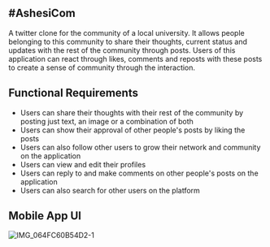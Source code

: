#AshesiCom
---

A twitter clone for the community of a local university. It allows people belonging to this community to share their thoughts, current status and updates with the rest of the community through posts. Users of this application can react through likes, comments and reposts with these posts to create a sense of community through the interaction.

## Functional Requirements
- Users can share their thoughts with their rest of the community by posting just text, an image or a combination of both
- Users can show their approval of other people's posts by liking the posts
- Users can also follow other users to grow their network and community on the application
- Users can view and edit their profiles 
- Users can reply to and make comments on other people's posts on the application
- Users can also search for other users on the platform 

## Mobile App UI
![IMG_064FC60B54D2-1](https://user-images.githubusercontent.com/50704111/199143804-9ab59e50-bdbc-4283-8ee4-9cce39cc633b.jpeg)
